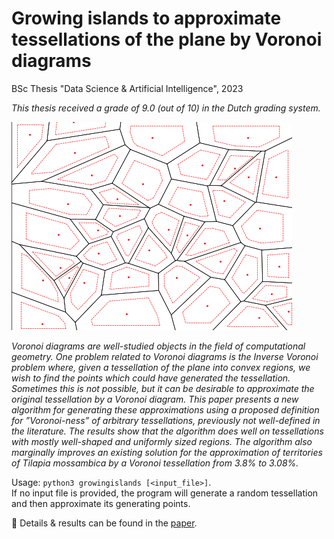 # Growing islands to approximate tessellations of the plane by Voronoi diagrams

BSc Thesis "Data Science & Artificial Intelligence", 2023

*This thesis received a grade of 9.0 (out of 10) in the Dutch grading system.*

![](images/growing.gif)

_Voronoi diagrams are well-studied objects in the field of computational geometry. One problem related to Voronoi diagrams is the Inverse Voronoi problem where, given a tessellation of the plane into convex regions, we wish to find the points which could have generated the tessellation. Sometimes this is not possible, but it can be desirable to approximate the original tessellation by a Voronoi diagram. This paper presents a new algorithm for generating these approximations using a proposed definition for ”Voronoi-ness” of arbitrary tessellations, previously not well-defined in the literature. The results show that the algorithm does well on tessellations with mostly well-shaped and uniformly sized regions. The algorithm also marginally improves an existing solution for the approximation of territories of Tilapia mossambica by a Voronoi tessellation from 3.8% to 3.08%._

Usage: `python3 growingislands [<input_file>]`.  
If no input file is provided, the program will generate a random tessellation and then approximate its generating points.

📃 Details & results can be found in the [paper](report.pdf).
